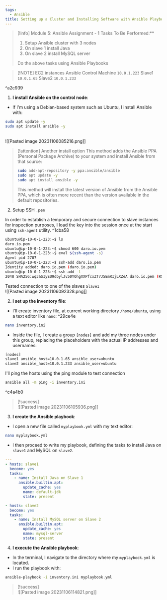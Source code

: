 ```yaml
---
tags:
  - Ansible
title: Setting up a Cluster and Installing Software with Ansible Playbooks
---
```


<!--
🚀 **Enhancing DevOps Skills with Ansible: Efficient Cluster and Software Management!** I've accomplished an important assignment in my DevOps course, focusing on Ansible for automated configuration management. The task included setting up an Ansible cluster with three nodes, installing Java on one and MySQL server on another using Ansible playbooks. This assignment was a practical dive into Ansible’s capabilities for automating and streamlining software installations across multiple nodes, enhancing my understanding of efficient and scalable configuration management in DevOps.

#Ansible #DevOps #ConfigurationManagement #Automation #ProfessionalDevelopment
-->

> [!info] Module 5: Ansible Assignment - 1
> Tasks To Be Performed:** 
> 1. Setup Ansible cluster with 3 nodes 
> 2. On slave 1 install Java 
> 3. On slave 2 install MySQL server 
> 
> Do the above tasks using Ansible Playbooks


> [!NOTE] EC2 instances
> Ansible Control Machine `10.0.1.223`
> Slave1 `10.0.1.65`
> Slave2 `10.0.1.233`

^a2c939


1. **I install Ansible on the control node**:

- If I'm using a Debian-based system such as Ubuntu, I install Ansible with:
```bash
sudo apt update -y
sudo apt install ansible -y
```

<br>![[Pasted image 20231106085216.png]]


> [!attention] Another install option
> This method adds the Ansible PPA (Personal Package Archive) to your system and install Ansible from that source:
> ```bash
> sudo add-apt-repository -y ppa:ansible/ansible
> sudo apt update -y
> sudo apt install ansible -y
> ```
> This method will install the latest version of Ansible from the Ansible PPA, which is often more recent than the version available in the default repositories.



2. Setup SSH `.pem` 


In order to establish a temporary and secure connection to slave instances for inspection purposes, I load the key into the session once at the start using `ssh-agent` utility. ^1cba58
```bash
ubuntu@ip-10-0-1-223:~$ ls
daro.io.pem
ubuntu@ip-10-0-1-223:~$ chmod 600 daro.io.pem
ubuntu@ip-10-0-1-223:~$ eval $(ssh-agent -s)
Agent pid 2707
ubuntu@ip-10-0-1-223:~$ ssh-add daro.io.pem
Identity added: daro.io.pem (daro.io.pem)
ubuntu@ip-10-0-1-223:~$ ssh-add -l
2048 SHA256:wq3aSIyEU9dbylJv50YOhgXXPfcxZT7J5EmRIjLXZeA daro.io.pem (RSA)
```

Tested connection to one of the slaves `Slave1` 
<br>![[Pasted image 20231106092328.png]]


2. **I set up the inventory file**:

- I'll create inventory file,  at current working directory `/home/ubuntu`, using a text editor like `nano`: ^29ce4e
```bash
nano inventory.ini
```
- Inside the file, I create a group `[nodes]` and add my three nodes under this group, replacing the placeholders with the actual IP addresses and usernames:
```bash
[nodes]
slave1 ansible_host=10.0.1.65 ansible_user=ubuntu
slave2 ansible_host=10.0.1.233 ansible_user=ubuntu
```

I'll ping the hosts using the ping module to test connection
```bash
ansible all -m ping -i inventory.ini
```

^c4a4b0

> [!success]
> <br>![[Pasted image 20231106105936.png]]


3. **I create the Ansible playbook**:

- I open a new file called `myplaybook.yml` with my text editor:
```bash
nano myplaybook.yml
```
- I then proceed to write my playbook, defining the tasks to install Java on `slave1` and MySQL on `slave2`.
```yml
---
- hosts: slave1
  become: yes
  tasks:
    - name: Install Java on Slave 1
      ansible.builtin.apt:
	    update_cache: yes
        name: default-jdk
        state: present

- hosts: slave2
  become: yes
  tasks:
    - name: Install MySQL server on Slave 2
      ansible.builtin.apt:
	    update_cache: yes
        name: mysql-server
        state: present
```


4. **I execute the Ansible playbook**:

- In the terminal, I navigate to the directory where my `myplaybook.yml` is located.
- I run the playbook with:
```bash
ansible-playbook -i inventory.ini myplaybook.yml
```

> [!success]
> <br>![[Pasted image 20231106114821.png]]